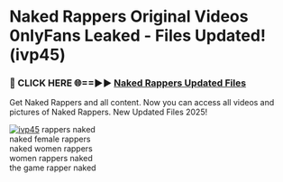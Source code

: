 # Naked Rappers Original Videos 0nlyFans Leaked - Files Updated! (ivp45)

<h3>🔴 CLICK HERE 🌐==►► <a href="https://tinyurl.com/up5wt9bj" rel="nofollow">Naked Rappers Updated Files</a></h3>

Get Naked Rappers and all content. Now you can access all videos and pictures of Naked Rappers. New Updated Files 2025!

[![ivp45](https://i.imgur.com/ABiUzMV.gif)](https://tinyurl.com/up5wt9bj)
rappers naked<br>
naked female rappers<br>
naked women rappers<br>
women rappers naked<br>
the game rapper naked